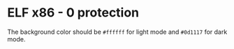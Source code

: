 # ELF x86 - 0 protection
The background color should be `#ffffff` for light mode and `#0d1117` for dark mode.
